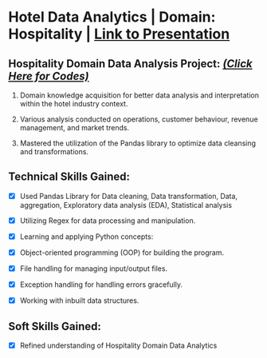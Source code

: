 # Hotel Data Analytics | Domain: Hospitality | [Link to Presentation]()

## Hospitality Domain Data Analysis Project: [_(Click Here for Codes)_]()

1. Domain knowledge acquisition for better data analysis and interpretation within the hotel industry context. 

2. Various analysis conducted on operations, customer behaviour, revenue management, and market trends. 

3. Mastered the utilization of the Pandas library to optimize data cleansing and transformations. 

## Technical Skills Gained: 

- [x] Used Pandas Library for Data cleaning, Data transformation, Data, aggregation, Exploratory data analysis (EDA), Statistical analysis 

- [x] Utilizing Regex for data processing and manipulation. 

- [x] Learning and applying Python concepts: 

- [x] Object-oriented programming (OOP) for building the program. 

- [x] File handling for managing input/output files. 

- [x] Exception handling for handling errors gracefully. 

- [x] Working with inbuilt data structures. 

## Soft Skills Gained: 

- [x] Refined understanding of Hospitality Domain Data Analytics 
